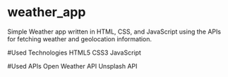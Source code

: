 # weather_app

Simple Weather app written in HTML, CSS, and JavaScript using the APIs for fetching weather and geolocation information.

#Used Technologies
HTML5
CSS3
JavaScript

#Used APIs
Open Weather API
Unsplash API
